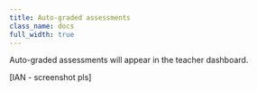 ```yaml
---
title: Auto-graded assessments
class_name: docs
full_width: true
---
```


Auto-graded assessments will appear in the teacher dashboard. 

[IAN - screenshot pls]